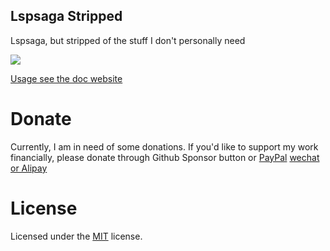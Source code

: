 ## Lspsaga Stripped
Lspsaga, but stripped of the stuff I don't personally need

[![](https://img.shields.io/badge/Element-0DBD8B?style=for-the-badge&logo=element&logoColor=white)](https://matrix.to/#/#lspsaga-nvim:matrix.org)

[Usage see the doc website](https://nvimdev.github.io/lspsaga/)

# Donate

Currently, I am in need of some donations. If you'd like to support my work financially, please donate through Github Sponsor button or
[PayPal](https://paypal.me/bobbyhub) [wechat or Alipay](https://user-images.githubusercontent.com/41671631/219828224-8834f48a-0769-45d0-a6b9-1e7f38642fcf.png)


# License

Licensed under the [MIT](./LICENSE) license.
